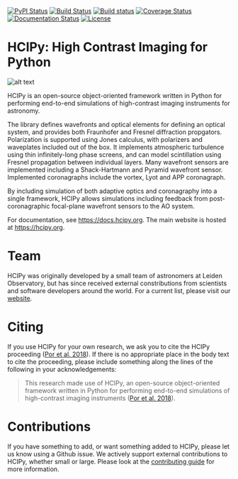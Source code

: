 [![PyPI Status](https://img.shields.io/pypi/v/hcipy.svg)](https://pypi.org/project/hcipy/)
[![Build Status](https://img.shields.io/travis/ehpor/hcipy/master.svg?logo=travis)](https://travis-ci.org/ehpor/hcipy)
[![Build status](https://img.shields.io/appveyor/ci/ehpor/hcipy/master.svg?logo=appveyor)](https://ci.appveyor.com/project/ehpor/hcipy/branch/master)
[![Coverage Status](https://img.shields.io/coveralls/github/ehpor/hcipy.svg)](https://coveralls.io/r/ehpor/hcipy)
[![Documentation Status](https://img.shields.io/badge/docs-latest%20build-brightgreen)](https://docs.hcipy.org/dev)
[![License](https://img.shields.io/github/license/ehpor/hcipy.svg)](https://opensource.org/licenses/MIT)

# HCIPy: High Contrast Imaging for Python

![alt text](doc/hcipy_banner.png "HCIPy banner")

HCIPy is an open-source object-oriented framework written in Python for performing end-to-end simulations of high-contrast imaging instruments for astronomy.

The library defines wavefronts and optical elements for defining an optical system, and provides both Fraunhofer and Fresnel diffraction propgators. Polarization is supported using Jones calculus, with polarizers and waveplates included out of the box. It implements atmospheric turbulence using thin infinitely-long phase screens, and can model scintillation using Fresnel propagation between individual layers. Many wavefront sensors are implemented including a Shack-Hartmann and Pyramid wavefront sensor. Implemented coronagraphs include the vortex, Lyot and APP coronagraph.

By including simulation of both adaptive optics and coronagraphy into a single framework, HCIPy allows simulations including feedback from post-coronagraphic focal-plane wavefront sensors to the AO system.

For documentation, see https://docs.hcipy.org. The main website is hosted at https://hcipy.org.

# Team

HCIPy was originally developed by a small team of astronomers at Leiden Observatory, but has since received external constributions from scientists and software developers around the world. For a current list, please visit our [website](https://hcipy.org/team.html).

# Citing

If you use HCIPy for your own research, we ask you to cite the HCIPy proceeding ([Por et al. 2018](https://doi.org/10.1117/12.2314407)). If there is no appropriate place in the body text to cite the proceeding, please include something along the lines of the following in your acknowledgements:

> This research made use of HCIPy, an open-source object-oriented framework written in Python for performing end-to-end simulations of high-contrast imaging instruments ([Por et al. 2018](https://doi.org/10.1117/12.2314407)).

# Contributions

If you have something to add, or want something added to HCIPy, please let us know using a Github issue. We actively support external contributions to HCIPy, whether small or large. Please look at the [contributing guide](https://docs.hcipy.org/dev/development/contributing_guide.html) for more information.
